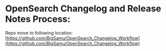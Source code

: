 # OpenSearch Changelog and Release Notes Process:

Repo move to following location: [https://github.com/BigSamu/OpenSearch_Changelog_Workflow](https://github.com/BigSamu/OpenSearch_Changelog_Workflow)
